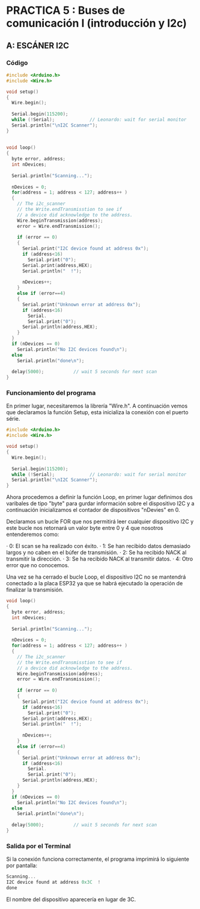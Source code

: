 # PRACTICA 5  : Buses de comunicación I (introducción y I2c)

## A: ESCÁNER I2C

### Código

```cpp
#include <Arduino.h>
#include <Wire.h>

void setup()
{
  Wire.begin();
 
  Serial.begin(115200);
  while (!Serial);             // Leonardo: wait for serial monitor
  Serial.println("\nI2C Scanner");
}
 
 
void loop()
{
  byte error, address;
  int nDevices;
 
  Serial.println("Scanning...");
 
  nDevices = 0;
  for(address = 1; address < 127; address++ )
  {
    // The i2c_scanner
    // the Write.endTransmisstion to see if
    // a device did acknowledge to the address.
    Wire.beginTransmission(address);
    error = Wire.endTransmission();
 
    if (error == 0)
    {
      Serial.print("I2C device found at address 0x");
      if (address<16)
        Serial.print("0");
      Serial.print(address,HEX);
      Serial.println("  !");
 
      nDevices++;
    }
    else if (error==4)
    {
      Serial.print("Unknown error at address 0x");
      if (address<16)
        Serial.
        Serial.print("0");
      Serial.println(address,HEX);
    }    
  }
  if (nDevices == 0)
    Serial.println("No I2C devices found\n");
  else
    Serial.println("done\n");
 
  delay(5000);           // wait 5 seconds for next scan
}
```

### Funcionamiento del programa

En primer lugar, necesitaremos la librería "Wire.h". A continuación vemos que declaramos la función Setup, esta inicializa la conexión con el puerto série.

```cpp
#include <Arduino.h>
#include <Wire.h>

void setup()
{
  Wire.begin();
 
  Serial.begin(115200);
  while (!Serial);             // Leonardo: wait for serial monitor
  Serial.println("\nI2C Scanner");
}
```

Ahora procedemos a definir la función Loop, en primer lugar definimos dos varibales de tipo "byte" para gurdar información sobre el dispositivo I2C y a continuación inicializamos el contador de dispositivos "nDevies" en 0.

Declaramos un bucle FOR que nos permitirá leer cualquier dispositivo I2C y este bucle nos retornará un valor byte entre 0 y 4 que nosotros entenderemos como:

· 0: El scan se ha realizado con éxito.
· 1: Se han recibido datos demasiado largos y no caben en el búfer de transmisión.
· 2: Se ha recibido NACK al transmitir la dirección.
· 3: Se ha recibido NACK al transmitir datos.
· 4: Otro error que no conocemos.

Una vez se ha cerrado el bucle Loop, el dispositivo I2C no se mantendrá conectado a la placa ESP32 ya que se habrá ejecutado la operación de finalizar la transmisión.

```cpp
void loop()
{
  byte error, address;
  int nDevices;
 
  Serial.println("Scanning...");
 
  nDevices = 0;
  for(address = 1; address < 127; address++ )
  {
    // The i2c_scanner
    // the Write.endTransmisstion to see if
    // a device did acknowledge to the address.
    Wire.beginTransmission(address);
    error = Wire.endTransmission();
 
    if (error == 0)
    {
      Serial.print("I2C device found at address 0x");
      if (address<16)
        Serial.print("0");
      Serial.print(address,HEX);
      Serial.println("  !");
 
      nDevices++;
    }
    else if (error==4)
    {
      Serial.print("Unknown error at address 0x");
      if (address<16)
        Serial.
        Serial.print("0");
      Serial.println(address,HEX);
    }    
  }
  if (nDevices == 0)
    Serial.println("No I2C devices found\n");
  else
    Serial.println("done\n");
 
  delay(5000);           // wait 5 seconds for next scan
}
```

### Salida por el Terminal

Si la conexión funciona correctamente, el programa imprimirá lo siguiente por pantalla:

```cpp 
Scanning...
I2C device found at address 0x3C  ! 
done
```

El nombre del dispositivo aparecería en lugar de 3C.